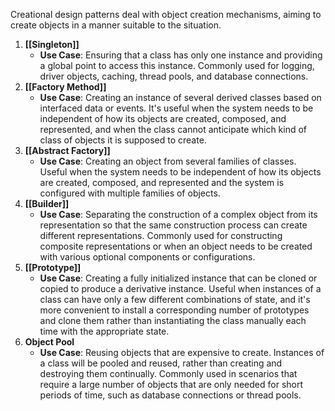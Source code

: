 Creational design patterns deal with object creation mechanisms, aiming to create objects in a manner suitable to the situation.
1. **[[Singleton]]**
    - **Use Case**: Ensuring that a class has only one instance and providing a global point to access this instance. Commonly used for logging, driver objects, caching, thread pools, and database connections.
2. **[[Factory Method]]**
    - **Use Case**: Creating an instance of several derived classes based on interfaced data or events. It's useful when the system needs to be independent of how its objects are created, composed, and represented, and when the class cannot anticipate which kind of class of objects it is supposed to create.
3. **[[Abstract Factory]]**
    - **Use Case**: Creating an object from several families of classes. Useful when the system needs to be independent of how its objects are created, composed, and represented and the system is configured with multiple families of objects.
4. **[[Builder]]**
    - **Use Case**: Separating the construction of a complex object from its representation so that the same construction process can create different representations. Commonly used for constructing composite representations or when an object needs to be created with various optional components or configurations.
5. **[[Prototype]]**
    - **Use Case**: Creating a fully initialized instance that can be cloned or copied to produce a derivative instance. Useful when instances of a class can have only a few different combinations of state, and it's more convenient to install a corresponding number of prototypes and clone them rather than instantiating the class manually each time with the appropriate state.
6. **Object Pool**
    - **Use Case**: Reusing objects that are expensive to create. Instances of a class will be pooled and reused, rather than creating and destroying them continually. Commonly used in scenarios that require a large number of objects that are only needed for short periods of time, such as database connections or thread pools.